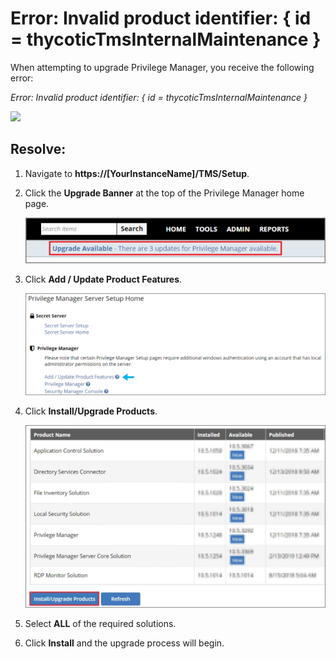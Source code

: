 # Error: Invalid product identifier: { id = thycoticTmsInternalMaintenance }

When attempting to upgrade Privilege Manager, you receive the following error:

*Error: Invalid product identifier: { id = thycoticTmsInternalMaintenance }*

![](media/73ee09966f3c1bbef824296246ddaddf.png)

## Resolve:

1.  Navigate to **https://[YourInstanceName]/TMS/Setup**.

2.  Click the **Upgrade Banner** at the top of the Privilege Manager home page.

    ![](images/invalid-product-identifier/7b0c6d9e0d87a38769ac0574183d2653.png)

3.  Click **Add / Update Product Features**.

    ![](images/invalid-product-identifier/6b93134ef74170a7b05154497186d391.png)

4.  Click **Install/Upgrade Products**.

    ![](images/invalid-product-identifier/221cdbc7b055da01a9e00d78a54376b9.png)

5.  Select **ALL** of the required solutions.

6.  Click **Install** and the upgrade process will begin.
